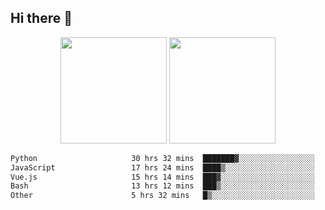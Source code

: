 ## Hi there 👋
<div align="center">
<span>  </span>
<img height="170px" src="https://github-readme-stats.vercel.app/api?username=bigQY&show_icons=true&count_private==true&v=3" /><span>        </span><img height="170px" src="https://github-readme-stats.vercel.app/api/top-langs/?username=bigQY&layout=compact&langs_count=8&v=3" />
<span>  </span>
</div>
<div align="center">

<!--START_SECTION:waka-->

```txt
Python                     30 hrs 32 mins  ███████▓░░░░░░░░░░░░░░░░░   30.11 %
JavaScript                 17 hrs 24 mins  ████▒░░░░░░░░░░░░░░░░░░░░   17.17 %
Vue.js                     15 hrs 14 mins  ███▓░░░░░░░░░░░░░░░░░░░░░   15.02 %
Bash                       13 hrs 12 mins  ███▒░░░░░░░░░░░░░░░░░░░░░   13.03 %
Other                      5 hrs 32 mins   █▒░░░░░░░░░░░░░░░░░░░░░░░   05.46 %
```

<!--END_SECTION:waka-->
</div>
